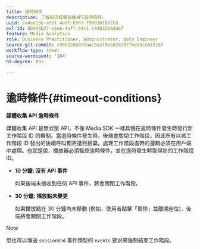 ```yaml
---
title: 逾時條件
description: 了解串流媒體收集API逾時條件。
uuid: 2a4ea13e-a561-4adf-b567-f980301b32c8
exl-id: 0b494b27-a4a6-4af7-84c1-c44b33b6da8f
feature: Media Analytics
role: Business Practitioner, Administrator, Data Engineer
source-git-commit: c96532bb032a4c9aaf9eed28d97fbd33ceb1516f
workflow-type: tm+mt
source-wordcount: '164'
ht-degree: 95%

---
```


# 逾時條件{#timeout-conditions}

**媒體收集 API 逾時條件**

媒體收集 API 是無狀態 API，不像 Media SDK 一樣具備在逾時條件發生時發行新工作階段 ID 的機制。當逾時條件發生時，後端會關閉工作階段，因此所有以該工作階段 ID 發出的後續呼叫都將遭到捨棄。處理工作階段逾時的邏輯必須在用戶端中處理。也就是說，播放器必須監控逾時條件，並在逾時發生時取得新的工作階段 ID。

* **10 分鐘: 沒有 API 事件**

   如果後端未接收到任何 API 事件，將會關閉工作階段。
* **30 分鐘: 播放點未變更**

   如果播放點在 30 分鐘內未移動 (例如，使用者點擊「暫停」並離開座位)，後端將會關閉工作階段。

>[!NOTE]
>
>您也可以傳送 `sessionEnd` 事件類型的 `events` 要求來強制結束工作階段。
